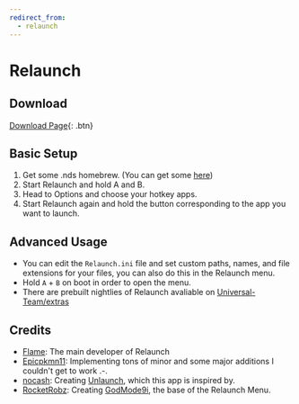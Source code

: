 ```yaml
---
redirect_from:
  - relaunch
---
```


# Relaunch

## Download
[Download Page](https://github.com/Universal-Team/Relaunch/releases/latest){: .btn}

## Basic Setup
1. Get some .nds homebrew. (You can get some [here](https://www.gamebrew.org/wiki/List_of_DS_homebrew_applications))
2. Start Relaunch and hold A and B.
3. Head to Options and choose your hotkey apps.
4. Start Relaunch again and hold the button corresponding to the app you want to launch.


## Advanced Usage
- You can edit the `Relaunch.ini` file and set custom paths, names, and file extensions for your files, you can also do this in the Relaunch menu.
- Hold `A` + `B` on boot in order to open the menu.
- There are prebuilt nightlies of Relaunch avaliable on [Universal-Team/extras](https://github.com/Universal-Team/extras/tree/master/builds)

## Credits
- [Flame](https://github.com/FlameKat53): The main developer of Relaunch
- [Epicpkmn11](https://github.com/Epicpkmn11): Implementing tons of minor and some major additions I couldn't get to work .-.
- [nocash](http://problemkaputt.de): Creating [Unlaunch](http://problemkaputt.de/unlaunch.htm), which this app is inspired by.
- [RocketRobz](https://github.com/RocketRobz): Creating [GodMode9i](https://github.com/RocketRobz/GodMode9i), the base of the Relaunch Menu.